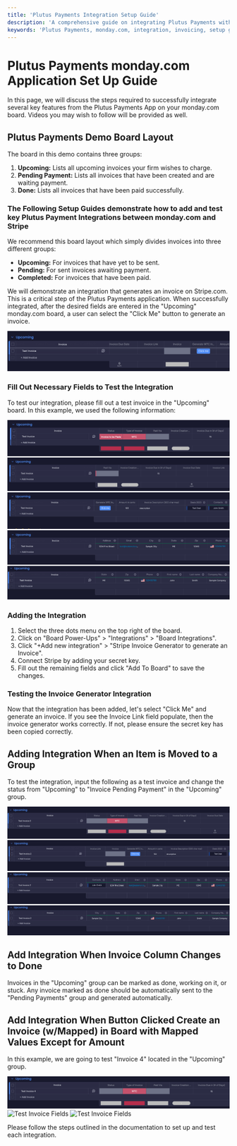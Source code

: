 ```yaml
---
title: 'Plutus Payments Integration Setup Guide'
description: 'A comprehensive guide on integrating Plutus Payments with monday.com for efficient invoicing'
keywords: 'Plutus Payments, monday.com, integration, invoicing, setup guide, Stripe, automation, collection methods, documentation'
---
```


# Plutus Payments monday.com Application Set Up Guide

In this page, we will discuss the steps required to successfully integrate several key features from the Plutus Payments App on your monday.com board. Videos you may wish to follow will be provided as well. 

## Plutus Payments Demo Board Layout 

The board in this demo contains three groups:
1. **Upcoming:** Lists all upcoming invoices your firm wishes to charge.
2. **Pending Payment:** Lists all invoices that have been created and are waiting payment.
3. **Done:** Lists all invoices that have been paid successfully.

### The Following Setup Guides demonstrate how to add and test key Plutus Payment Integrations between monday.com and Stripe

We recommend this board layout which simply divides invoices into three different groups:
- **Upcoming:** For invoices that have yet to be sent.
- **Pending:** For sent invoices awaiting payment.
- **Completed:** For invoices that have been paid.

We will demonstrate an integration that generates an invoice on Stripe.com. This is a critical step of the Plutus Payments application. When successfully integrated, after the desired fields are entered in the "Upcoming" monday.com board, a user can select the "Click Me" button to generate an invoice.

![Plutus Payments Demo](/img/1.png)

### Fill Out Necessary Fields to Test the Integration

To test our integration, please fill out a test invoice in the "Upcoming" board. In this example, we used the following information:

![Test Invoice Fields](/img/monday_sample_invoice_in_board/invoice_16.png)
![Test Invoice Fields](/img/monday_sample_invoice_in_board/invoice_17.png)
![Test Invoice Fields](/img/monday_sample_invoice_in_board/invoice_18.png)
![Test Invoice Fields](/img/monday_sample_invoice_in_board/invoice_19.png)
![Test Invoice Fields](/img/monday_sample_invoice_in_board/invoice_20.png)

### Adding the Integration

1. Select the three dots menu on the top right of the board.
2. Click on "Board Power-Ups" > "Integrations" > "Board Integrations".
3. Click "+Add new integration" > "Stripe Invoice Generator to generate an Invoice".
4. Connect Stripe by adding your secret key.
5. Fill out the remaining fields and click "Add To Board" to save the changes.

### Testing the Invoice Generator Integration

Now that the integration has been added, let's select "Click Me" and generate an invoice. If you see the Invoice Link field populate, then the invoice generator works correctly. If not, please ensure the secret key has been copied correctly.

## Adding Integration When an Item is Moved to a Group

To test the integration, input the following as a test invoice and change the status from "Upcoming" to "Invoice Pending Payment" in the "Upcoming" group.

![Test Invoice Fields](/img/when_item_is_moved_to_group/Invoice%202%20Screenshot%2025.png)
![Test Invoice Fields](/img/when_item_is_moved_to_group/Invoice%202%20Screenshot%2026.png)
![Test Invoice Fields](/img/when_item_is_moved_to_group/Invoice%202%20Screenshot%2027.png)
![Test Invoice Fields](/img/when_item_is_moved_to_group/Invoice%202%20Screen%20Shot%2028.png)

## Add Integration When Invoice Column Changes to Done

Invoices in the "Upcoming" group can be marked as done, working on it, or stuck. Any invoice marked as done should be automatically sent to the "Pending Payments" group and generated automatically.

## Add Integration When Button Clicked Create an Invoice (w/Mapped) in Board with Mapped Values Except for Amount

In this example, we are going to test "Invoice 4" located in the "Upcoming" group.

![Test Invoice Fields](/img/when_buton_clicked_mapped/53.png)
![Test Invoice Fields](/img/plutus/when_buton_clicked_mapped/54.png)
![Test Invoice Fields](/img/plutus/when_buton_clicked_mapped/55.png)

Please follow the steps outlined in the documentation to set up and test each integration.
